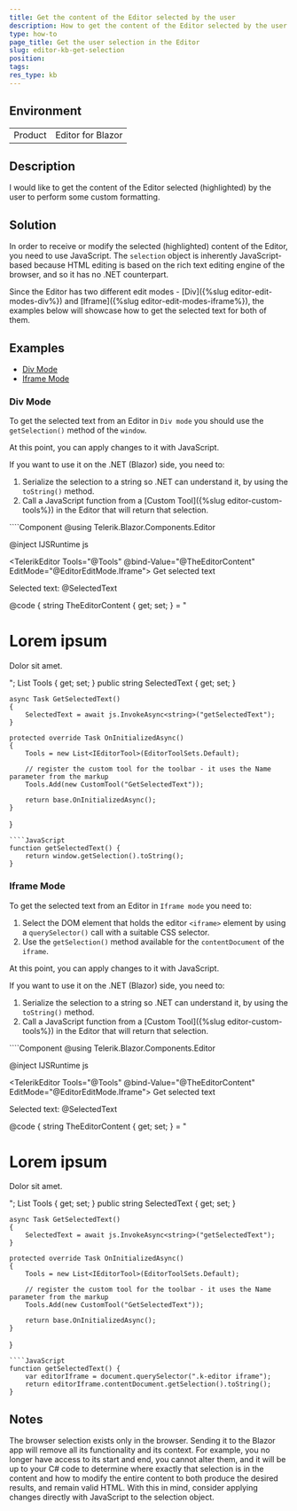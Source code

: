```yaml
---
title: Get the content of the Editor selected by the user
description: How to get the content of the Editor selected by the user
type: how-to
page_title: Get the user selection in the Editor
slug: editor-kb-get-selection
position:
tags:
res_type: kb
---
```


## Environment
<table>
	<tbody>
		<tr>
			<td>Product</td>
			<td>Editor for Blazor</td>
		</tr>
	</tbody>
</table>


## Description

I would like to get the content of the Editor selected (highlighted) by the user to perform some custom formatting.


## Solution

In order to receive or modify the selected (highlighted) content of the Editor, you need to use JavaScript. The `selection` object is inherently JavaScript-based because HTML editing is based on the rich text editing engine of the browser, and so it has no .NET counterpart.

Since the Editor has two different edit modes - [Div]({%slug editor-edit-modes-div%}) and [Iframe]({%slug editor-edit-modes-iframe%}), the examples below will showcase how to get the selected text for both of them. 

## Examples

* [Div Mode](#div-mode)
* [Iframe Mode](#iframe-mode)

### Div Mode

To get the selected text from an Editor in `Div mode` you should use the `getSelection()` method of the `window`.

At this point, you can apply changes to it with JavaScript.

If you want to use it on the .NET (Blazor) side, you need to:

1. Serialize the selection to a string so .NET can understand it, by using the `toString()` method.
1. Call a JavaScript function from a [Custom Tool]({%slug editor-custom-tools%}) in the Editor that will return that selection.

<div class="skip-repl"></div>
````Component
@using Telerik.Blazor.Components.Editor

@inject IJSRuntime js

<TelerikEditor Tools="@Tools" @bind-Value="@TheEditorContent" EditMode="@EditorEditMode.Iframe">
    <EditorCustomTools>
        <EditorCustomTool Name="GetSelectedText">
            <TelerikButton OnClick="@GetSelectedText">Get selected text</TelerikButton>
        </EditorCustomTool>
    </EditorCustomTools>
</TelerikEditor>


Selected text: @SelectedText

@code {
    string TheEditorContent { get; set; } = "<h1>Lorem ipsum</h1><p>Dolor sit amet.</p>";
    List<IEditorTool> Tools { get; set; }
    public string SelectedText { get; set; }
    
    async Task GetSelectedText()
    {
        SelectedText = await js.InvokeAsync<string>("getSelectedText");
    }

    protected override Task OnInitializedAsync()
    {
        Tools = new List<IEditorTool>(EditorToolSets.Default);

        // register the custom tool for the toolbar - it uses the Name parameter from the markup
        Tools.Add(new CustomTool("GetSelectedText"));

        return base.OnInitializedAsync();
    }
}
````
````JavaScript
function getSelectedText() {
    return window.getSelection().toString();
}
````

### Iframe Mode

To get the selected text from an Editor in `Iframe mode` you need to:

1. Select the DOM element that holds the editor `<iframe>` element by using a `querySelector()` call with a suitable CSS selector.
1. Use the `getSelection()` method available for the `contentDocument` of the `iframe`.


At this point, you can apply changes to it with JavaScript.

If you want to use it on the .NET (Blazor) side, you need to:

1. Serialize the selection to a string so .NET can understand it, by using the `toString()` method.
1. Call a JavaScript function from a [Custom Tool]({%slug editor-custom-tools%}) in the Editor that will return that selection.

<div class="skip-repl"></div>
````Component
@using Telerik.Blazor.Components.Editor

@inject IJSRuntime js

<TelerikEditor Tools="@Tools" @bind-Value="@TheEditorContent" EditMode="@EditorEditMode.Iframe">
    <EditorCustomTools>
        <EditorCustomTool Name="GetSelectedText">
            <TelerikButton OnClick="@GetSelectedText">Get selected text</TelerikButton>
        </EditorCustomTool>
    </EditorCustomTools>
</TelerikEditor>


Selected text: @SelectedText

@code {
    string TheEditorContent { get; set; } = "<h1>Lorem ipsum</h1><p>Dolor sit amet.</p>";
    List<IEditorTool> Tools { get; set; }
    public string SelectedText { get; set; }
    
    async Task GetSelectedText()
    {
        SelectedText = await js.InvokeAsync<string>("getSelectedText");
    }

    protected override Task OnInitializedAsync()
    {
        Tools = new List<IEditorTool>(EditorToolSets.Default);

        // register the custom tool for the toolbar - it uses the Name parameter from the markup
        Tools.Add(new CustomTool("GetSelectedText"));

        return base.OnInitializedAsync();
    }
}
````
````JavaScript
function getSelectedText() {
    var editorIframe = document.querySelector(".k-editor iframe");
    return editorIframe.contentDocument.getSelection().toString();
}
````

## Notes

The browser selection exists only in the browser. Sending it to the Blazor app will remove all its functionality and its context. For example, you no longer have access to its start and end, you cannot alter them, and it will be up to your C# code to determine where exactly that selection is in the content and how to modify the entire content to both produce the desired results, and remain valid HTML. With this in mind, consider applying changes directly with JavaScript to the selection object.



